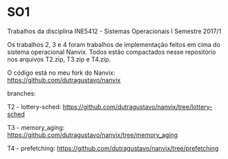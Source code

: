 # SO1
Trabalhos da disciplina INE5412 - Sistemas Operacionais I 
Semestre 2017/1

Os trabalhos 2, 3 e 4 foram trabalhos de implementação feitos em cima do sistema operacional Nanvix.  Todos estão compactados nesse repositório nos arquivos T2.zip, T3.zip e T4.zip.

O código está no meu fork do Nanvix: https://github.com/dutragustavo/nanvix 

branches:

T2 - lottery-sched: https://github.com/dutragustavo/nanvix/tree/lottery-sched

T3 - memory_aging: https://github.com/dutragustavo/nanvix/tree/memory_aging

T4 - prefetching: https://github.com/dutragustavo/nanvix/tree/prefetching
